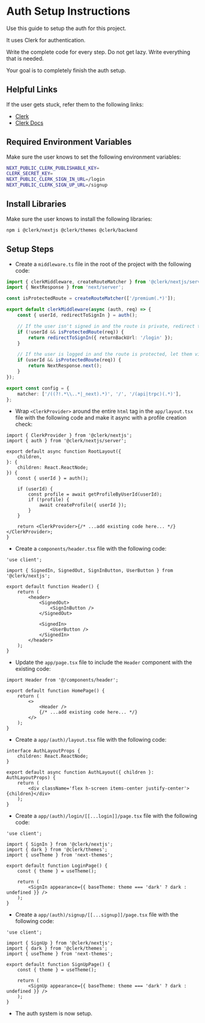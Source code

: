 # Auth Setup Instructions

Use this guide to setup the auth for this project.

It uses Clerk for authentication.

Write the complete code for every step. Do not get lazy. Write everything that is needed.

Your goal is to completely finish the auth setup.

## Helpful Links

If the user gets stuck, refer them to the following links:

- [Clerk](https://clerk.com/)
- [Clerk Docs](https://clerk.com/docs)

## Required Environment Variables

Make sure the user knows to set the following environment variables:

```bash
NEXT_PUBLIC_CLERK_PUBLISHABLE_KEY=
CLERK_SECRET_KEY=
NEXT_PUBLIC_CLERK_SIGN_IN_URL=/login
NEXT_PUBLIC_CLERK_SIGN_UP_URL=/signup
```

## Install Libraries

Make sure the user knows to install the following libraries:

```bash
npm i @clerk/nextjs @clerk/themes @clerk/backend
```

## Setup Steps

- Create a `middleware.ts` file in the root of the project with the following code:

```ts
import { clerkMiddleware, createRouteMatcher } from '@clerk/nextjs/server';
import { NextResponse } from 'next/server';

const isProtectedRoute = createRouteMatcher(['/premium(.*)']);

export default clerkMiddleware(async (auth, req) => {
	const { userId, redirectToSignIn } = auth();

	// If the user isn't signed in and the route is private, redirect to sign-in
	if (!userId && isProtectedRoute(req)) {
		return redirectToSignIn({ returnBackUrl: '/login' });
	}

	// If the user is logged in and the route is protected, let them view.
	if (userId && isProtectedRoute(req)) {
		return NextResponse.next();
	}
});

export const config = {
	matcher: ['/((?!.*\\..*|_next).*)', '/', '/(api|trpc)(.*)'],
};
```

- Wrap `<ClerkProvider>` around the entire `html` tag in the `app/layout.tsx` file with the following code and make it async with a profile creation check:

```tsx
import { ClerkProvider } from '@clerk/nextjs';
import { auth } from '@clerk/nextjs/server';

export default async function RootLayout({
	children,
}: {
	children: React.ReactNode;
}) {
	const { userId } = auth();

	if (userId) {
		const profile = await getProfileByUserId(userId);
		if (!profile) {
			await createProfile({ userId });
		}
	}

	return <ClerkProvider>{/* ...add existing code here... */}</ClerkProvider>;
}
```

- Create a `components/header.tsx` file with the following code:

```tsx
'use client';

import { SignedIn, SignedOut, SignInButton, UserButton } from '@clerk/nextjs';

export default function Header() {
	return (
		<header>
			<SignedOut>
				<SignInButton />
			</SignedOut>

			<SignedIn>
				<UserButton />
			</SignedIn>
		</header>
	);
}
```

- Update the `app/page.tsx` file to include the `Header` component with the existing code:

```tsx
import Header from '@/components/header';

export default function HomePage() {
	return (
		<>
			<Header />
			{/* ...add existing code here... */}
		</>
	);
}
```

- Create a `app/(auth)/layout.tsx` file with the following code:

```tsx
interface AuthLayoutProps {
	children: React.ReactNode;
}

export default async function AuthLayout({ children }: AuthLayoutProps) {
	return (
		<div className='flex h-screen items-center justify-center'>{children}</div>
	);
}
```

- Create a `app/(auth)/login/[[...login]]/page.tsx` file with the following code:

```tsx
'use client';

import { SignIn } from '@clerk/nextjs';
import { dark } from '@clerk/themes';
import { useTheme } from 'next-themes';

export default function LoginPage() {
	const { theme } = useTheme();

	return (
		<SignIn appearance={{ baseTheme: theme === 'dark' ? dark : undefined }} />
	);
}
```

- Create a `app/(auth)/signup/[[...signup]]/page.tsx` file with the following code:

```tsx
'use client';

import { SignUp } from '@clerk/nextjs';
import { dark } from '@clerk/themes';
import { useTheme } from 'next-themes';

export default function SignUpPage() {
	const { theme } = useTheme();

	return (
		<SignUp appearance={{ baseTheme: theme === 'dark' ? dark : undefined }} />
	);
}
```

- The auth system is now setup.
